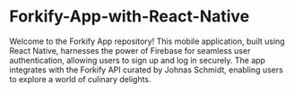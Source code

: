 # Forkify-App-with-React-Native
Welcome to the Forkify App repository! This mobile application, built using React Native, harnesses the power of Firebase for seamless user authentication, allowing users to sign up and log in securely. The app integrates with the Forkify API curated by Johnas Schmidt, enabling users to explore a world of culinary delights.
